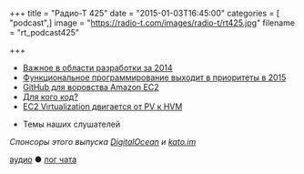 +++
title = "Радио-Т 425"
date = "2015-01-03T16:45:00"
categories = [ "podcast",]
image = "https://radio-t.com/images/radio-t/rt425.jpg"
filename = "rt_podcast425"

+++

* [Важное в области разработки за 2014](http://marxsoftware.blogspot.com/2014/12/big-news-2014.html)
* [Функциональное программирование выходит в приоритеты в 2015](http://prsm.tc/Bhgj9R)
* [GitHub для воровства Amazon EC2](http://it.slashdot.org/story/15/01/02/2342228/bots-scanning-github-to-steal-amazon-ec2-keys)
* [Для кого код?](http://prsm.tc/RMqVD7)
* [EC2 Virtualization двигается от PV к HVM](http://prsm.tc/z7iEU6)
- Темы наших слушателей

_Спонсоры этого выпуска [DigitalOcean](https://www.digitalocean.com) и [kato.im](https://kato.im)_

[аудио](http://cdn.radio-t.com/rt_podcast425.mp3) ● [лог чата](http://chat.radio-t.com/logs/radio-t-425.html)
<audio src="http://cdn.radio-t.com/rt_podcast425.mp3" preload="none"></audio>